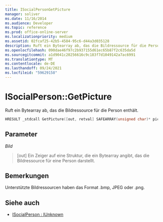 ```yaml
---
title: ISocialPersonGetPicture
manager: soliver
ms.date: 11/16/2014
ms.audience: Developer
ms.topic: reference
ms.prod: office-online-server
ms.localizationpriority: medium
ms.assetid: 02fcaf25-42b5-4584-95c6-d44a3d035128
description: Ruft ein Bytearray ab, das die Bildressource für die Person enthält.
ms.openlocfilehash: 090dae46f97c2b937155d61ec65b87f2c635da5d
ms.sourcegitcommit: a1d9041c20256616c9c183f7d1049142a7ac6991
ms.translationtype: MT
ms.contentlocale: de-DE
ms.lasthandoff: 09/24/2021
ms.locfileid: "59629158"
---
```

# <a name="isocialpersongetpicture"></a>ISocialPerson::GetPicture

Ruft ein Bytearray ab, das die Bildressource für die Person enthält. 
  
```cpp
HRESULT _stdcall GetPicture([out, retval] SAFEARRAY(unsigned char)* picture);
```

## <a name="parameters"></a>Parameter

_Bild_
  
> [out] Ein Zeiger auf eine Struktur, die ein Bytearray angibt, das die Bildressource für eine Person darstellt.
    
## <a name="remarks"></a>Bemerkungen

Unterstützte Bildressourcen haben das Format .bmp, JPEG oder .png.
  
## <a name="see-also"></a>Siehe auch

- [ISocialPerson : IUnknown](isocialpersoniunknown.md)

